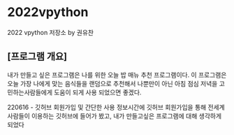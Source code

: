 # 2022vpython
2022 vpython 저장소 by 권유찬
## [프로그램 개요]
내가 만들고 싶은 프로그램은 나를 위한 오늘 밥 매뉴 추천 프로그램이다. 이 프로그램은 오늘 가장 나에게 맞는 음식들을 랜덤으로 추천해서 나뿐만이 아닌 아침 점심 저녁을 고민하는사람들에게 도움이 되게 사용 되었으면 좋겠다.

220616 - 깃허브 회원가입 및 간단한 사용
정보시간에 깃허브 회원가입을 통해 전세계사람들이 이용하는 깃허브에 들어가 봤고, 내가 만들고싶은 프로그램에 대해 생각하게 되었다
